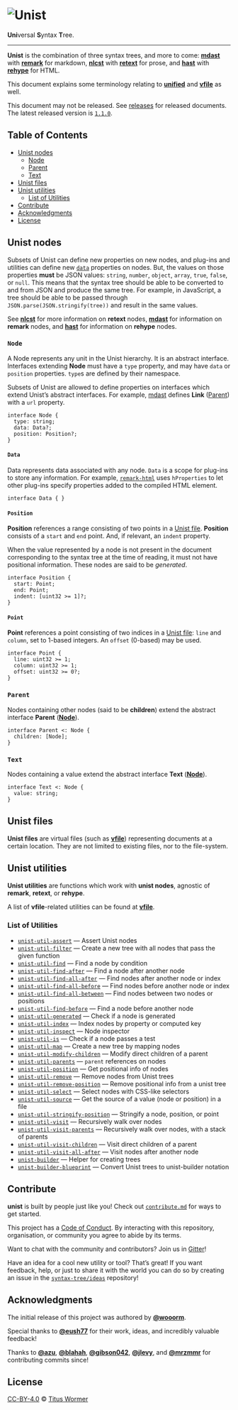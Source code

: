 # ![Unist][logo]

**Uni**versal **S**yntax **T**ree.

***

**Unist** is the combination of three syntax trees, and more to come:
[**mdast**][mdast] with [**remark**][remark] for markdown, [**nlcst**][nlcst]
with [**retext**][retext] for prose, and [**hast**][hast] with
[**rehype**][rehype] for HTML.

This document explains some terminology relating to [**unified**][unified] and
[**vfile**][vfile] as well.

This document may not be released. See [releases][] for released
documents. The latest released version is [`1.1.0`](https://github.com/syntax-tree/unist/releases/tag/1.1.0).

## Table of Contents

*   [Unist nodes](#unist-nodes)
    *   [Node](#node)
    *   [Parent](#parent)
    *   [Text](#text)
*   [Unist files](#unist-files)
*   [Unist utilities](#unist-utilities)
    *   [List of Utilities](#list-of-utilities)
*   [Contribute](#contribute)
*   [Acknowledgments](#acknowledgments)
*   [License](#license)

## Unist nodes

Subsets of Unist can define new properties on new nodes, and plug-ins
and utilities can define new [`data`][data] properties on nodes.  But,
the values on those properties **must** be JSON values: `string`,
`number`, `object`, `array`, `true`, `false`, or `null`.  This means
that the syntax tree should be able to be converted to and from JSON
and produce the same tree.  For example, in JavaScript, a tree should
be able to be passed through `JSON.parse(JSON.stringify(tree))` and
result in the same values.

See [**nlcst**][nlcst] for more information on **retext** nodes,
[**mdast**][mdast] for information on **remark** nodes, and
[**hast**][hast] for information on **rehype** nodes.

### `Node`

A Node represents any unit in the Unist hierarchy.  It is an abstract
interface.  Interfaces extending **Node** must have a `type` property,
and may have `data` or `position` properties.  `type`s are defined by
their namespace.

Subsets of Unist are allowed to define properties on interfaces which
extend Unist’s abstract interfaces.  For example, [mdast][] defines
**Link** ([Parent][]) with a `url` property.

```idl
interface Node {
  type: string;
  data: Data?;
  position: Position?;
}
```

#### `Data`

Data represents data associated with any node.  `Data` is a scope for
plug-ins to store any information.  For example, [`remark-html`][remark-html]
uses `hProperties` to let other plug-ins specify properties added to the
compiled HTML element.

```idl
interface Data { }
```

#### `Position`

**Position** references a range consisting of two points in a [Unist
file][file].  **Position** consists of a `start` and `end` point.
And, if relevant, an `indent` property.

When the value represented by a node is not present in the document
corresponding to the syntax tree at the time of reading, it must not
have positional information.  These nodes are said to be _generated_.

```idl
interface Position {
  start: Point;
  end: Point;
  indent: [uint32 >= 1]?;
}
```

#### `Point`

**Point** references a point consisting of two indices in a
[Unist file][file]: `line` and `column`, set to 1-based integers.  An
`offset` (0-based) may be used.

```idl
interface Point {
  line: uint32 >= 1;
  column: uint32 >= 1;
  offset: uint32 >= 0?;
}
```

### `Parent`

Nodes containing other nodes (said to be **children**) extend the
abstract interface **Parent** ([**Node**](#node)).

```idl
interface Parent <: Node {
  children: [Node];
}
```

### `Text`

Nodes containing a value extend the abstract interface **Text**
([**Node**](#node)).

```idl
interface Text <: Node {
  value: string;
}
```

## Unist files

**Unist files** are virtual files (such as [**vfile**][vfile])
representing documents at a certain location.  They are not limited to
existing files, nor to the file-system.

## Unist utilities

**Unist utilities** are functions which work with **unist nodes**,
agnostic of **remark**, **retext**, or **rehype**.

A list of **vfile**-related utilities can be found at [**vfile**][vfile].

### List of Utilities

*   [`unist-util-assert`](https://github.com/syntax-tree/unist-util-assert)
    — Assert Unist nodes
*   [`unist-util-filter`](https://github.com/eush77/unist-util-filter)
    — Create a new tree with all nodes that pass the given function
*   [`unist-util-find`](https://github.com/blahah/unist-util-find)
    — Find a node by condition
*   [`unist-util-find-after`](https://github.com/syntax-tree/unist-util-find-after)
    — Find a node after another node
*   [`unist-util-find-all-after`](https://github.com/syntax-tree/unist-util-find-all-after)
    — Find nodes after another node or index
*   [`unist-util-find-all-before`](https://github.com/syntax-tree/unist-util-find-all-before)
    — Find nodes before another node or index
*   [`unist-util-find-all-between`](https://github.com/mrzmmr/unist-util-find-all-between)
    — Find nodes between two nodes or positions
*   [`unist-util-find-before`](https://github.com/syntax-tree/unist-util-find-before)
    — Find a node before another node
*   [`unist-util-generated`](https://github.com/syntax-tree/unist-util-generated)
    — Check if a node is generated
*   [`unist-util-index`](https://github.com/eush77/unist-util-index)
    — Index nodes by property or computed key
*   [`unist-util-inspect`](https://github.com/syntax-tree/unist-util-inspect)
    — Node inspector
*   [`unist-util-is`](https://github.com/syntax-tree/unist-util-is)
    — Check if a node passes a test
*   [`unist-util-map`](https://github.com/azu/unist-util-map)
    — Create a new tree by mapping nodes
*   [`unist-util-modify-children`](https://github.com/syntax-tree/unist-util-modify-children)
    — Modify direct children of a parent
*   [`unist-util-parents`](https://github.com/eush77/unist-util-parents)
    — `parent` references on nodes
*   [`unist-util-position`](https://github.com/syntax-tree/unist-util-position)
    — Get positional info of nodes
*   [`unist-util-remove`](https://github.com/eush77/unist-util-remove)
    — Remove nodes from Unist trees
*   [`unist-util-remove-position`](https://github.com/syntax-tree/unist-util-remove-position)
    — Remove positional info from a unist tree
*   [`unist-util-select`](https://github.com/eush77/unist-util-select)
    — Select nodes with CSS-like selectors
*   [`unist-util-source`](https://github.com/syntax-tree/unist-util-source)
    — Get the source of a value (node or position) in a file
*   [`unist-util-stringify-position`](https://github.com/syntax-tree/unist-util-stringify-position)
    — Stringify a node, position, or point
*   [`unist-util-visit`](https://github.com/syntax-tree/unist-util-visit)
    — Recursively walk over nodes
*   [`unist-util-visit-parents`](https://github.com/syntax-tree/unist-util-visit-parents)
    — Recursively walk over nodes, with a stack of parents
*   [`unist-util-visit-children`](https://github.com/syntax-tree/unist-util-visit-children)
    — Visit direct children of a parent
*   [`unist-util-visit-all-after`](https://github.com/mrzmmr/unist-util-visit-all-after)
    — Visit nodes after another node
*   [`unist-builder`](https://github.com/eush77/unist-builder)
    — Helper for creating trees
*   [`unist-builder-blueprint`](https://github.com/eush77/unist-builder-blueprint)
    — Convert Unist trees to unist-builder notation

## Contribute

**unist** is built by people just like you!  Check out
[`contribute.md`][contribute] for ways to get started.

This project has a [Code of Conduct][coc].  By interacting with this repository,
organisation, or community you agree to abide by its terms.

Want to chat with the community and contributors?  Join us in [Gitter][chat]!

Have an idea for a cool new utility or tool?  That’s great!  If you want
feedback, help, or just to share it with the world you can do so by creating
an issue in the [`syntax-tree/ideas`][ideas] repository!

## Acknowledgments

The initial release of this project was authored by
[**@wooorm**](https://github.com/wooorm).

Special thanks to [**@eush77**](https://github.com/eush77) for their work,
ideas, and incredibly valuable feedback!

Thanks to [**@azu**](https://github.com/azu),
[**@blahah**](https://github.com/blahah),
[**@gibson042**](https://github.com/gibson042),
[**@jlevy**](https://github.com/jlevy), and
[**@mrzmmr**](https://github.com/mrzmmr) for contributing commits since!

## License

[CC-BY-4.0][license] © [Titus Wormer][author]

<!-- Definitions -->

[logo]: https://cdn.rawgit.com/syntax-tree/unist/b2943b1/logo.svg

[releases]: https://github.com/syntax-tree/unist/releases

[retext]: https://github.com/retextjs/retext

[remark]: https://github.com/remarkjs/remark

[rehype]: https://github.com/rehypejs/rehype

[hast]: https://github.com/syntax-tree/hast

[nlcst]: https://github.com/syntax-tree/nlcst

[mdast]: https://github.com/syntax-tree/mdast

[unified]: https://github.com/unifiedjs/unified

[vfile]: https://github.com/vfile/vfile

[remark-html]: https://github.com/remarkjs/remark-html

[parent]: #parent

[data]: #data

[file]: #unist-files

[contribute]: contributing.md

[coc]: code-of-conduct.md

[ideas]: https://github.com/syntax-tree/ideas

[chat]: https://gitter.im/syntax-tree/Lobby

[license]: https://creativecommons.org/licenses/by/4.0/

[author]: http://wooorm.com
